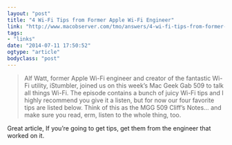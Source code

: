 ```yaml
---
layout: "post"
title: "4 Wi-Fi Tips from Former Apple Wi-Fi Engineer"
link: "http://www.macobserver.com/tmo/answers/4-wi-fi-tips-from-former-apple-wi-fi-engineer"
tags: 
- "links"
date: "2014-07-11 17:50:52"
ogtype: "article"
bodyclass: "post"
---
```


> Alf Watt, former Apple Wi-Fi engineer and creator of the fantastic Wi-Fi utility, iStumbler, joined us on this week’s Mac Geek Gab 509 to talk all things Wi-Fi. The episode contains a bunch of juicy Wi-Fi tips and I highly recommend you give it a listen, but for now our four favorite tips are listed below. Think of this as the MGG 509 Cliff’s Notes… and make sure you read, erm, listen to the whole thing, too.

Great article, If you’re going to get tips, get them from the engineer that worked on it.
